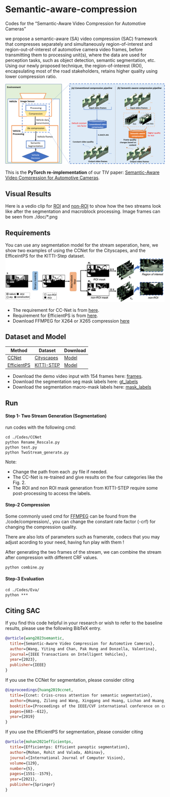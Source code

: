 # Semantic-aware-compression
Codes for the “Semantic-Aware Video Compression for Automotive Cameras”

we propose a semantic-aware (SA) video compression (SAC) framework that compresses separately and simultaneously region-of-interest and region-out-of-interest of automotive camera video frames, before transmitting them to processing unit(s), where the data are used for perception tasks, such as object detection, semantic segmentation, etc. Using our newly proposed technique, the region-of-interest (ROI), encapsulating most of the road stakeholders, retains higher quality using lower compression ratio.

<img src="/doc/Fig-1.png" alt="Illustrating of Semantic-aware Compression (SAC) on the vehicle" width="700"/>


This is the **PyTorch re-implementation** of our TIV paper: 
[Semantic-Aware Video Compression for Automotive Cameras](https://ieeexplore.ieee.org/abstract/document/10103198). 

## Visual Results
Here is a vedio clip for [ROI](https://mega.nz/folder/hlJkRARQ#lZoi_3-o7bn3TEOVBO33YA) and [non-ROI](https://mega.nz/file/UOdkCSCb#q2omliEHwUfNXrEHHkEgdPcBkfb_Kwfd-zGkWY62_3Q) to show how the two streams look like after the segmentation and macroblock processing. Image frames can be seen from ./doc/*.png

## Requirements
You can use any segmentation model for the stream seperation, here, we show two examples of using the CCNet for the Cityscapes, and the EfficeintPS for the KITTI-Step dataset. 
![Illustrating of separation of ROI and non-ROI streams. ](/doc/Fig-4.png)
- The requirement for CC-Net is from [here](https://github.com/speedinghzl/CCNet#requirements).
- Requirement for EfficientPS is from [here](https://github.com/DeepSceneSeg/EfficientPS#system-requirements).
- Download FFMPEG for X264 or X265 compression [here](https://ffmpeg.org/download.html)

## Dataset and Model

| Method      | Dataset    | Download |
|-------------|------------|----------|
| [CCNet](https://github.com/speedinghzl/CCNet)  | [Cityscapes](https://www.cityscapes-dataset.com/downloads/) | [Model](https://mega.nz/file/9honnLgQ#41ajWjzjc1vbuiEJYVlSfrsmna-fqLEi18q4Sa3qqNE)|
| [EfficientPS](https://github.com/DeepSceneSeg/EfficientPS) | [KITTI-STEP](https://www.cvlibs.net/datasets/kitti/eval_step.php) |[Model](https://www.dropbox.com/s/4z3qiaew8qq7y8n/efficientPS_kitti.zip?dl=0)|

- Download the demo video input with 154 frames here: [frames](https://mega.nz/folder/tS8QSaxL#5yhdfe9ogpKk18dRwX7WCw).
- Download the segmentation seg mask labels here: [gt_labels](https://mega.nz/folder/AOEgUDTa#xmFzKUP0uw0jSbfDhYylww)
- Download the segmentation macro-mask labels here: [mask_labels](https://mega.nz/folder/dbEwma4C#2jlu4fdHBIVp-D1B-s_KAg)

## Run
#### Step 1- Two Stream Generation (Segmentation)
run codes with the following cmd:
```
cd ./Codes/CCNet
python Rename_Rescale.py
python test.py
python TwoStream_generate.py
```

Note: 
- Change the path from each .py file if needed.
- The CC-Net is re-trained and give results on the four categories like the Fig. 2.
- The ROI and non ROI mask generation from KITTI-STEP require some post-processing to access the labels.  

#### Step-2 Compression
Some commonly used cmd for [FFMPEG](https://ffmpeg.org/) can be found from the ./code/compression/., you can change the constant rate factor (-crf) for changing the compression quality. 

There are also lots of parameters such as framerate, codecs that you may adjust acording to your need, having fun play with them !

After generating the two frames of the stream, we can combine the stream after compression with different CRF values.

```
python combine.py
```

#### Step-3 Evaluation
```
cd ./Codes/Eva/
python *** 
```


## Citing SAC
If you find this code helpful in your research or wish to refer to the baseline results, please use the following BibTeX entry.

```BibTeX
@article{wang2023semantic,
  title={Semantic-Aware Video Compression for Automotive Cameras},
  author={Wang, Yiting and Chan, Pak Hung and Donzella, Valentina},
  journal={IEEE Transactions on Intelligent Vehicles},
  year={2023},
  publisher={IEEE}
}

```

If you use the CCNet for segmentation, please consider citing
```BibTeX
@inproceedings{huang2019ccnet,
  title={Ccnet: Criss-cross attention for semantic segmentation},
  author={Huang, Zilong and Wang, Xinggang and Huang, Lichao and Huang, Chang and Wei, Yunchao and Liu, Wenyu},
  booktitle={Proceedings of the IEEE/CVF international conference on computer vision},
  pages={603--612},
  year={2019}
}

```
If you use the EfficientPS for segmentation, please consider citing
```BibTeX
@article{mohan2021efficientps,
  title={Efficientps: Efficient panoptic segmentation},
  author={Mohan, Rohit and Valada, Abhinav},
  journal={International Journal of Computer Vision},
  volume={129},
  number={5},
  pages={1551--1579},
  year={2021},
  publisher={Springer}
}

```
